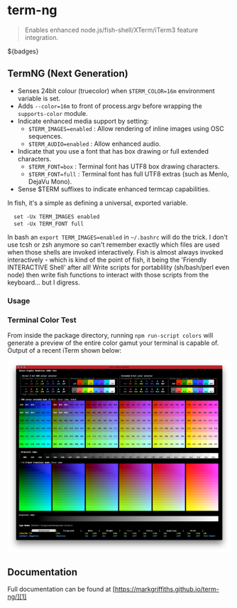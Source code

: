 # term-ng  
>Enables enhanced node.js/fish-shell/XTerm/iTerm3 feature integration.

${badges}

## TermNG (Next Generation)

- Senses 24bit colour (truecolor) when `$TERM_COLOR=16m` environment variable is set.
- Adds `--color=16m` to front of process.argv before wrapping the `supports-color` module.
- Indicate enhanced media support by setting:
  + `$TERM_IMAGES=enabled` : Allow rendering of inline images using OSC sequences.
  + `$TERM_AUDIO=enabled` : Allow enhanced audio.
- Indicate that you use a font that has box drawing or full extended characters.
  + `$TERM_FONT=box` : Terminal font has UTF8 box drawing characters.
  + `$TERM_FONT=full` : Terminal font has full UTF8 extras (such as Menlo, DejaVu Mono).
- Sense $TERM suffixes to indicate enhanced termcap capabilities.

In fish, it's a simple as defining a universal, exported variable.

```shell
  set -Ux TERM_IMAGES enabled
  set -Ux TERM_FONT full
```

In bash an `export TERM_IMAGES=enabled` in `~/.bashrc` will do the trick. I don't use tcsh or zsh anymore so can't remember exactly which files are used when those shells are invoked interactively. Fish is almost always invoked interactively - which is kind of the point of fish, it being the 'Friendly INTERACTIVE Shell' after all! Write scripts for portablility (sh/bash/perl even node) then write fish functions to interact with those scripts from the keyboard... but I digress.

### Usage

### Terminal Color Test

From inside the package directory, running `npm run-script colors` will generate a preview of the entire color gamut your terminal is capable of. Output of a recent iTerm shown below:

![Color preview][colors]

[colors]: https://raw.githubusercontent.com/MarkGriffiths/term-ng/master/media/colors.png

## Documentation
Full documentation can be found at [https://markgriffiths.github.io/term-ng/][1]

[1]: https://markgriffiths.github.io/term-ng/
